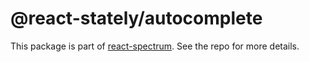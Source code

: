 # @react-stately/autocomplete

This package is part of [react-spectrum](https://github.com/adobe/react-spectrum). See the repo for more details.
